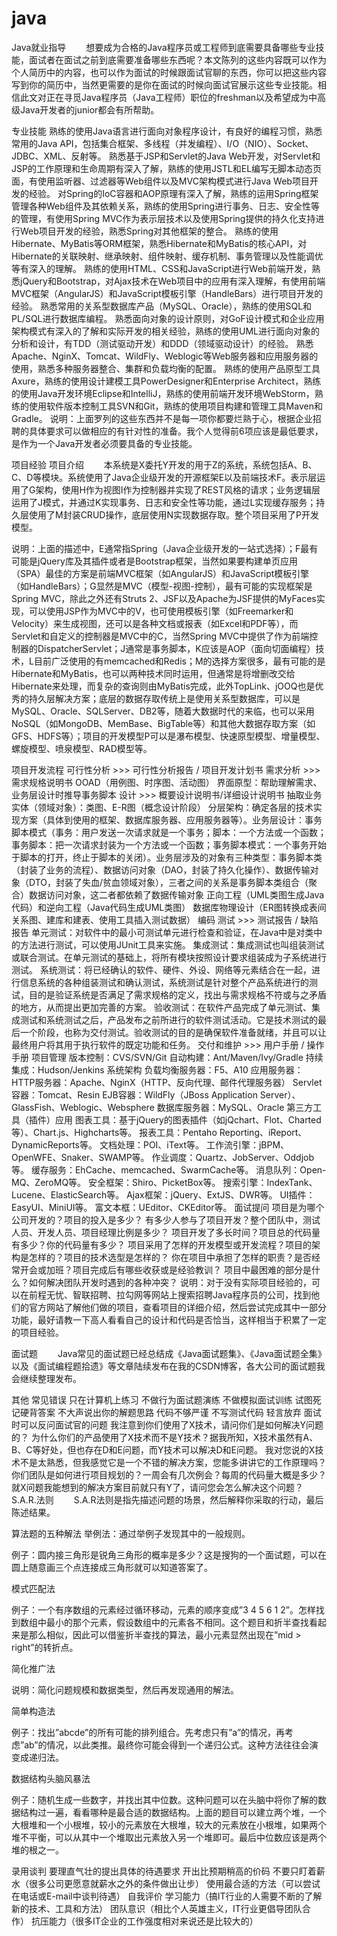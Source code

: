 # java
Java就业指导
  想要成为合格的Java程序员或工程师到底需要具备哪些专业技能，面试者在面试之前到底需要准备哪些东西呢？本文陈列的这些内容既可以作为个人简历中的内容，也可以作为面试的时候跟面试官聊的东西，你可以把这些内容写到你的简历中，当然更需要的是你在面试的时候向面试官展示这些专业技能。相信此文对正在寻觅Java程序员（Java工程师）职位的freshman以及希望成为中高级Java开发者的junior都会有所帮助。

专业技能
熟练的使用Java语言进行面向对象程序设计，有良好的编程习惯，熟悉常用的Java API，包括集合框架、多线程（并发编程）、I/O（NIO）、Socket、JDBC、XML、反射等。
熟悉基于JSP和Servlet的Java Web开发，对Servlet和JSP的工作原理和生命周期有深入了解，熟练的使用JSTL和EL编写无脚本动态页面，有使用监听器、过滤器等Web组件以及MVC架构模式进行Java Web项目开发的经验。
对Spring的IoC容器和AOP原理有深入了解，熟练的运用Spring框架管理各种Web组件及其依赖关系，熟练的使用Spring进行事务、日志、安全性等的管理，有使用Spring MVC作为表示层技术以及使用Spring提供的持久化支持进行Web项目开发的经验，熟悉Spring对其他框架的整合。
熟练的使用Hibernate、MyBatis等ORM框架，熟悉Hibernate和MyBatis的核心API，对Hibernate的关联映射、继承映射、组件映射、缓存机制、事务管理以及性能调优等有深入的理解。
熟练的使用HTML、CSS和JavaScript进行Web前端开发，熟悉jQuery和Bootstrap，对Ajax技术在Web项目中的应用有深入理解，有使用前端MVC框架（AngularJS）和JavaScript模板引擎（HandleBars）进行项目开发的经验。
熟悉常用的关系型数据库产品（MySQL、Oracle），熟练的使用SQL和PL/SQL进行数据库编程。
熟悉面向对象的设计原则，对GoF设计模式和企业应用架构模式有深入的了解和实际开发的相关经验，熟练的使用UML进行面向对象的分析和设计，有TDD（测试驱动开发）和DDD（领域驱动设计）的经验。
熟悉Apache、NginX、Tomcat、WildFly、Weblogic等Web服务器和应用服务器的使用，熟悉多种服务器整合、集群和负载均衡的配置。
熟练的使用产品原型工具Axure，熟练的使用设计建模工具PowerDesigner和Enterprise Architect，熟练的使用Java开发环境Eclipse和IntelliJ，熟练的使用前端开发环境WebStorm，熟练的使用软件版本控制工具SVN和Git，熟练的使用项目构建和管理工具Maven和Gradle。
说明：上面罗列的这些东西并不是每一项你都要烂熟于心，根据企业招聘的具体要求可以做相应的有针对性的准备。我个人觉得前6项应该是最低要求，是作为一个Java开发者必须要具备的专业技能。

项目经验
项目介绍
  本系统是X委托Y开发的用于Z的系统，系统包括A、B、C、D等模块。系统使用了Java企业级开发的开源框架E以及前端技术F。表示层运用了G架构，使用H作为视图I作为控制器并实现了REST风格的请求；业务逻辑层运用了J模式，并通过K实现事务、日志和安全性等功能，通过L实现缓存服务；持久层使用了M封装CRUD操作，底层使用N实现数据存取。整个项目采用了P开发模型。

说明：上面的描述中，E通常指Spring（Java企业级开发的一站式选择）；F最有可能是jQuery库及其插件或者是Bootstrap框架，当然如果要构建单页应用（SPA）最佳的方案是前端MVC框架（如AngularJS）和JavaScript模板引擎（如HandleBars）；G显然是MVC（模型-视图-控制），最有可能的实现框架是Spring MVC，除此之外还有Struts 2、JSF以及Apache为JSF提供的MyFaces实现，可以使用JSP作为MVC中的V，也可使用模板引擎（如Freemarker和Velocity）来生成视图，还可以是各种文档或报表（如Excel和PDF等），而Servlet和自定义的控制器是MVC中的C，当然Spring MVC中提供了作为前端控制器的DispatcherServlet；J通常是事务脚本，K应该是AOP（面向切面编程）技术，L目前广泛使用的有memcached和Redis；M的选择方案很多，最有可能的是Hibernate和MyBatis，也可以两种技术同时运用，但通常是将增删改交给Hibernate来处理，而复杂的查询则由MyBatis完成，此外TopLink、jOOQ也是优秀的持久层解决方案；底层的数据存取传统上是使用关系型数据库，可以是MySQL、Oracle、SQLServer、DB2等，随着大数据时代的来临，也可以采用NoSQL（如MongoDB、MemBase、BigTable等）和其他大数据存取方案（如GFS、HDFS等）；项目的开发模型P可以是瀑布模型、快速原型模型、增量模型、螺旋模型、喷泉模型、RAD模型等。

项目开发流程
可行性分析 >>> 可行性分析报告 / 项目开发计划书
需求分析 >>> 需求规格说明书 
OOAD（用例图、时序图、活动图）
界面原型：帮助理解需求、业务层设计时推导事务脚本
设计 >>> 概要设计说明书/详细设计说明书 
抽取业务实体（领域对象）：类图、E-R图（概念设计阶段）
分层架构：确定各层的技术实现方案（具体到使用的框架、数据库服务器、应用服务器等）。业务层设计：事务脚本模式（事务：用户发送一次请求就是一个事务；脚本：一个方法或一个函数；事务脚本：把一次请求封装为一个方法或一个函数；事务脚本模式：一个事务开始于脚本的打开，终止于脚本的关闭）。业务层涉及的对象有三种类型：事务脚本类（封装了业务的流程）、数据访问对象（DAO，封装了持久化操作）、数据传输对象（DTO，封装了失血/贫血领域对象），三者之间的关系是事务脚本类组合（聚合）数据访问对象，这二者都依赖了数据传输对象
正向工程（UML类图生成Java代码）和逆向工程（Java代码生成UML类图）
数据库物理设计（ER图转换成表间关系图、建库和建表、使用工具插入测试数据）
编码
测试 >>> 测试报告 / 缺陷报告 
单元测试：对软件中的最小可测试单元进行检查和验证，在Java中是对类中的方法进行测试，可以使用JUnit工具来实施。
集成测试：集成测试也叫组装测试或联合测试。在单元测试的基础上，将所有模块按照设计要求组装成为子系统进行测试。
系统测试：将已经确认的软件、硬件、外设、网络等元素结合在一起，进行信息系统的各种组装测试和确认测试，系统测试是针对整个产品系统进行的测试，目的是验证系统是否满足了需求规格的定义，找出与需求规格不符或与之矛盾的地方，从而提出更加完善的方案。
验收测试：在软件产品完成了单元测试、集成测试和系统测试之后，产品发布之前所进行的软件测试活动。它是技术测试的最后一个阶段，也称为交付测试。验收测试的目的是确保软件准备就绪，并且可以让最终用户将其用于执行软件的既定功能和任务。
交付和维护 >>> 用户手册 / 操作手册
项目管理
版本控制：CVS/SVN/Git
自动构建：Ant/Maven/Ivy/Gradle
持续集成：Hudson/Jenkins
系统架构
负载均衡服务器：F5、A10
应用服务器： 
HTTP服务器：Apache、NginX（HTTP、反向代理、邮件代理服务器）
Servlet容器：Tomcat、Resin
EJB容器：WildFly（JBoss Application Server）、GlassFish、Weblogic、Websphere
数据库服务器：MySQL、Oracle
第三方工具（插件）应用
图表工具：基于jQuery的图表插件（如jQchart、Flot、Charted等）、Chart.js、Highcharts等。
报表工具：Pentaho Reporting、iReport、DynamicReports等。
文档处理：POI、iText等。
工作流引擎：jBPM、OpenWFE、Snaker、SWAMP等。
作业调度：Quartz、JobServer、Oddjob等。
缓存服务：EhCache、memcached、SwarmCache等。
消息队列：Open-MQ、ZeroMQ等。
安全框架：Shiro、PicketBox等。
搜索引擎：IndexTank、Lucene、ElasticSearch等。
Ajax框架：jQuery、ExtJS、DWR等。
UI插件：EasyUI、MiniUI等。
富文本框：UEditor、CKEditor等。
面试提问
项目是为哪个公司开发的？项目的投入是多少？
有多少人参与了项目开发？整个团队中，测试人员、开发人员、项目经理比例是多少？
项目开发了多长时间？项目总的代码量有多少？你的代码量有多少？
项目采用了怎样的开发模型或开发流程？项目的架构是怎样的？项目的技术选型是怎样的？
你在项目中承担了怎样的职责？是否经常开会或加班？项目完成后有哪些收获或是经验教训？
项目中最困难的部分是什么？如何解决团队开发时遇到的各种冲突？
说明：对于没有实际项目经验的，可以在前程无忧、智联招聘、拉勾网等网站上搜索招聘Java程序员的公司，找到他们的官方网站了解他们做的项目，查看项目的详细介绍，然后尝试完成其中一部分功能，最好请教一下高人看看自己的设计和代码是否恰当，这样相当于积累了一定的项目经验。

面试题
  Java常见的面试题已经总结成《Java面试题集》、《Java面试题全集》以及《面试编程题拾遗》等文章陆续发布在我的CSDN博客，各大公司的面试题我会继续整理发布。

其他
常见错误
只在计算机上练习
不做行为面试题演练
不做模拟面试训练
试图死记硬背答案
不大声说出你的解题思路
代码不够严谨
不写测试代码
轻言放弃
面试时可以反问面试官的问题
我注意到你们使用了X技术，请问你们是如何解决Y问题的？
为什么你们的产品使用了X技术而不是Y技术？据我所知，X技术虽然有A、B、C等好处，但也存在D和E问题，而Y技术可以解决D和E问题。
我对您说的X技术不是太熟悉，但我感觉它是一个不错的解决方案，您能多讲讲它的工作原理吗？
你们团队是如何进行项目规划的？一周会有几次例会？每周的代码量大概是多少？
就X问题我能想到的解决方案目前就只有Y了，请问您会怎么解决这个问题？
S.A.R.法则
  S.A.R法则是指先描述问题的场景，然后解释你采取的行动，最后陈述结果。

算法题的五种解法
举例法：通过举例子发现其中的一般规则。

例子：圆内接三角形是锐角三角形的概率是多少？这是搜狗的一个面试题，可以在圆上随意画三个点连接成三角形就可以知道答案了。

模式匹配法

例子：一个有序数组的元素经过循环移动，元素的顺序变成”3 4 5 6 1 2”。怎样找到数组中最小的那个元素，假设数组中的元素各不相同。这个题目和折半查找看起来是那么相似，因此可以借鉴折半查找的算法，最小元素显然出现在”mid > right”的转折点。

简化推广法

说明：简化问题规模和数据类型，然后再发现通用的解法。

简单构造法

例子：找出”abcde”的所有可能的排列组合。先考虑只有”a”的情况，再考虑”ab”的情况，以此类推。最终你可能会得到一个递归公式。这种方法往往会演变成递归法。

数据结构头脑风暴法

例子：随机生成一些数字，并找出其中位数。这种问题可以在头脑中将你了解的数据结构过一遍，看看哪种是最合适的数据结构。上面的题目可以建立两个堆，一个大根堆和一个小根堆，较小的元素放在大根堆，较大的元素放在小根堆，如果两个堆不平衡，可以从其中一个堆取出元素放入另一个堆即可。最后中位数应该是两个堆的根之一。

录用谈判
要理直气壮的提出具体的待遇要求
开出比预期稍高的价码
不要只盯着薪水（很多公司更愿意就薪水之外的条件做出让步）
使用最合适的方法（可以尝试在电话或E-mail中谈判待遇）
自我评价
学习能力（搞IT行业的人需要不断的了解新的技术、工具和方法）
团队意识（相比个人英雄主义，IT行业更倡导团队合作）
抗压能力（很多IT企业的工作强度相对来说还是比较大的）
